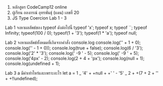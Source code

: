 1. หลักสูตร CodeCamp12 online
2. ผู้เรียน อลงกรณ์ อุทรพันธุ์ (แดน) เลขที่ 20
3. JS Type Coercion Lab 1 - 3

Lab 1
จงหาผลลัพธ์ของ typeof ดังต่อไปนี้
typeof 'x';
typeof x;
typeof ``;
typeof Infinity;
typeof(100 / 0);
typeof(1 + '3');
typeof(1 \* 'a');
typeof null;

Lab 2
จงหาผลลัพธ์ทั้งหมดที่เกิดจากคำสั่ง console.log
console.log('' + 1 + 0);
console.log('' - 1 + 0));
console.log(true + false);
console.log(6 / '3');
console.log('2' \* '3');
console.log(' -9 ' - 5);
console.log(' -9 ' + 5);
console.log('4px' - 2);
console.log(2 + 4 + 'px');
console.log(null + 1);
console.log(undefined + 1);

Lab 3
a มีค่าเท่าไหร่และเพราะอะไร
let a = 1 _ '4' + +null + +' ' - '5' _ 2 + +(7 + 2 + '' + +!!undefined);
